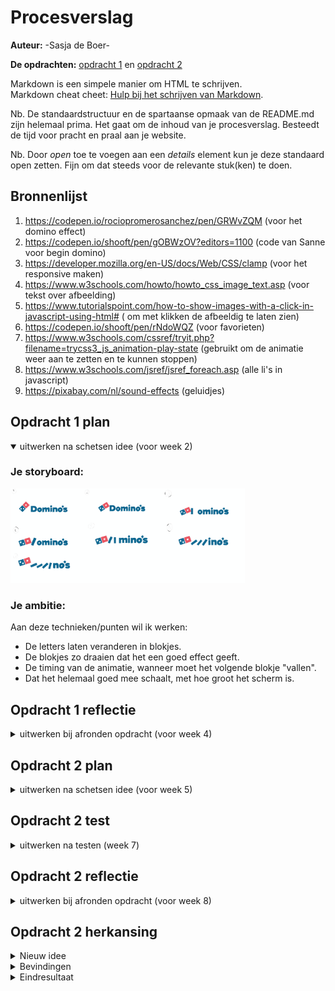 # Procesverslag
**Auteur:** -Sasja de Boer-

**De opdrachten:** [opdracht 1](opdracht1/index.html) en [opdracht 2](opdracht2/index.html)


Markdown is een simpele manier om HTML te schrijven.  
Markdown cheat cheet: [Hulp bij het schrijven van Markdown](https://github.com/adam-p/markdown-here/wiki/Markdown-Cheatsheet).

Nb. De standaardstructuur en de spartaanse opmaak van de README.md zijn helemaal prima. Het gaat om de inhoud van je procesverslag. Besteedt de tijd voor pracht en praal aan je website.

Nb. Door *open* toe te voegen aan een *details* element kun je deze standaard open zetten. Fijn om dat steeds voor de relevante stuk(ken) te doen.



## Bronnenlijst
  1. https://codepen.io/rociopromerosanchez/pen/GRWvZQM (voor het domino effect)
  2. https://codepen.io/shooft/pen/gOBWzOV?editors=1100 (code van Sanne voor begin domino)
  3. https://developer.mozilla.org/en-US/docs/Web/CSS/clamp (voor het responsive maken)
  4. https://www.w3schools.com/howto/howto_css_image_text.asp (voor tekst over afbeelding)
  5. https://www.tutorialspoint.com/how-to-show-images-with-a-click-in-javascript-using-html# ( om met klikken de afbeeldig te laten zien)
  6. https://codepen.io/shooft/pen/rNdoWQZ (voor favorieten)
  7. https://www.w3schools.com/cssref/tryit.php?filename=trycss3_js_animation-play-state (gebruikt om de animatie weer aan te zetten en te kunnen stoppen)
  8. https://www.w3schools.com/jsref/jsref_foreach.asp (alle li's in javascript)
  9. https://pixabay.com/nl/sound-effects (geluidjes)
  



## Opdracht 1 plan

<details open>
  <summary>uitwerken na schetsen idee (voor week 2)</summary>


  ### Je storyboard:
  <img src="readme-images/storyboard.svg" width="375px" alt="storyboard voor opdracht 1">


  ### Je ambitie: 
  Aan deze technieken/punten wil ik werken:
  - De letters laten veranderen in blokjes.
  - De blokjes zo draaien dat het een goed effect geeft.
  - De timing van de animatie, wanneer moet het volgende blokje "vallen".
  - Dat het helemaal goed mee schaalt, met hoe groot het scherm is.
 
</details>



## Opdracht 1 reflectie

<details>
  <summary>uitwerken bij afronden opdracht (voor week 4)</summary>


  ### Je uitkomst - karakteristiek screenshot(s):
  <img src="readme-images/resultaat.svg" width="375px" alt="uitomst opdracht 1">
  <img src="readme-images/resultaat-plat.svg" width="375px" alt="uitkomst opdracht 1">


  ### Dit ging goed/Heb ik geleerd: 
  Korte omschrijving met plaatje(s)
  - Ik heb geleerd hoe je uberhaupt een animatie moet maken. Ik snapte er vrij weinig van en ik heb veel moeten opzoeken en uitzoeken, allereerst om te begrijpen hoe alles werkt. Uiteindelijk snap ik het nu wel wat beter.
  - Wat ik ook heb geleerd is om het logo met before neer te zetten. Ik had eerst geen idee hoe ik dat logo daar ging krijgen, maar met before en background image is het uiteindelijk gelukt. Ook had ik nog nooit met gradient gewerkt, maar dit werkt goed voor mijn logo.

  <img src="readme-images/code-logo.svg" width="375px" alt="top">


  ### Dit was lastig/Is niet gelukt:
  Korte omschrijving met plaatje(s)
  - Het responsive maken, was eerst even last. Dit kwam omdat ik geen idee had hoe dit moest en dan wordt het ook lastig waar je op moet zoeken. Uiteindelijk herkende ik weer van de les hoe dit moest en toen kon ik beter zoeken en was het uiteindelijk helemaal niet zo lastig. Ik heb nu alleen dat het schaalt als je de breedte veranderd, maar zou dit eigenlijk ook wilen met de hoogte.


  <img src="readme-images/code-schalen.svg" width="375px" alt="bummer">
</details>



## Opdracht 2 plan

<details>
  <summary>uitwerken na schetsen idee (voor week 5)</summary>


  ### Je ontwerp:
  <img src="readme-images/wireflow.svg" width="375px" alt="ontwerp opdracht 2">


  ### Je ambitie: 
  Aan deze technieken/punten wil ik werken:
  - Dat de animatie start met een klik.
  - Dat de balletjes precies goed rollen en optijd stoppen en dan vallen.
  - Hoe je iets op een goede manier kan opslaan.
  - Hoe je een mop "random" kan kiezen en ook elke keer/dag een andere.
</details>



## Opdracht 2 test

<details>
  <summary>uitwerken na testen (week 7)</summary>
  <img src="readme-images/feedback3.png" width="375px" alt="feedback">
  <img src="readme-images/feedback4.png" width="375px" alt="feedback">

  Neem minimaal 5 bevindingen op:

  ### Bevinding 1:
  Wanneer je een meerdere moppen toevoegd aan het lijstje, dan wordt het een hele lange lijst die buiten beeld gaat.

  #### oplossing:
  Ik heb in de css een max-height gegeven aan de section van favorites en daarna overflow: auto, die zorgt ervoor dat je kan scrollen wanneer de content niet mee erin past.


  ### Bevinding 2:
  Geluid is toegevoegd wanneer je een mop plaats in het favorietenlijstje, deze is niet te horen op github wel op safari.

  #### oplossing:
  Ik heb Eva een berichtje gestuurd, met de vraag of zij mij wilt helpen. Ik had bij het path in de javascript een ./ ervoor moeten zetten, want toen ik dat deed toen werkte het geluid wel.


  ### Bevinding 3:
  De moppen kunnen nog niet verwijderd worden, alleen maar toegevoegd.

  #### oplossing:
  Ik heb uiteindelijk in de code een aanpassing gedaan. Wanneer je op een mop klikt wordt de functie removeFromFavorites uitgevoerd en dan wordt de mop verwijderd met een kleine fade-out animatie.
  

  ### Bevinding 4:
  Er is nog geen animaties, deze moet nog worden toegevoegd aan de site.

  #### oplossing:
  De animatie heb ik toegevoegd bij het verwijderen van een mop. In de css heb ik een korte animatie gemaakt die getoond wordt wanneer je op de mop klikt in het favorietenlijstje.


  ### Bevinding 5:
  Een mop kan je heel vaak toevoegen aan het lijstje.

  #### oplossing:
  Dit heb ik uiteindelijk opgelost door de functioon isInFavorites toe te voegen, die controleert of de mop al in het lijstje staat. Ook in de function drop staat bij de onderdaan dat de mop wordt toegevoegd als die nog niet in het favorietenlijstje staat.
</details>



## Opdracht 2 reflectie

<details>
  <summary>uitwerken bij afronden opdracht (voor week 8)</summary>

  ### Je uitkomst - karakteristiek screenshot(s):
  <img src="readme-images/eind1.png" width="375px" alt="uitkomst opdracht 2">
  <img src="readme-images/eind2.png" width="375px" alt="uitkomst opdracht 2">


  ### Dit ging goed/Heb ik geleerd: 
  - Ik heb tijdens deze opdracht veel geleerd. Allereerst hoe je een API kan ophalen en kan gebruiken. 
  - Ook het drag and drop had ik nog nooit gedaan en na wat puzzelen was dat ook helemaal gelukt.
  - Door de vorige opdracht, wist ik dat ik met clamp ervoor kon zorgen dat alles goed mee schaalt.
  - Wat ik ook heb geleerd is hoe je met een toets een iets kan uitvoeren.

  <img src="readme-images/code-toetsenbord.png" width="375px" alt="top">


  ### Dit was lastig/Is niet gelukt:
  Wat ik lastig vond was om alle verschillende dingen goed op elkaar aan te laten sluiten, ik heb hierbij hulp gevraagd zodat het goed op elkaar aansluit. Het verwijderen van een mop die in de favorietenlijst stond, vond ik ook lastig. Dit kwam vooral omdat ik geen idee had hoe die zou kunnen, uiteindelijk is het gelukt en daar ben ik erg blij mee. Uiteindelijk is het voor het grootste gedeelte gelukt. In mijn ontwerp had ik eerst iets getekent met een balletje, helaas is dat er niet meer van gekomen doordat ik daar geen tijd meer voor had.

  <img src="readme-images/code-verwijderen.png" width="375px" alt="bummer">

</details>

## Opdracht 2 herkansing
<details>
  <summary> Nieuw idee</summary>

  ### Nieuw idee:
  Voor de herkansing wilde ik gaan voor wel nog dezelfde opdracht, maar wel met een andere uitstraling. Ik heb mijn inspiratie gehaald uit een slotmachine. Mijn idee is dus dat als je op de start button klikt dat de moppen dan voorbij rollen en wanneer je op stop drukt dan zie je een mop. Ook kan je de mop opslaan/favoriet maken door op de button te klikken, je ziet dan bij het hartje het aantal veranderen.
</details>

<details>
  <summary> Bevindingen</summary>

  ### Bevinding 1:
  Om de moppen te laten rollen heb ik heel wat gezocht op het internet, maar ik kon niet echt iets vinden wat ik snapte en wat mij kon helpen. Ik heb daarom de hulp van Eva ingeschakeld en zij heeft voor mij een Codepen gemaakt met hoe het kan rollen. Hierbij gaf zij wel aan dat het makkelijker was om het met li's te doen, dus helaas is er geen API maar zijn het li's geworden.

  ### Bevinding 2:
  Het rollen van de li's bleef aanstaan, dus eerst heb ik daar een pauze op gezet in de css. Maar toen moest het ook weer aan en uit gaan met de knoppen. Ook dit was een heel gedoe, want voorbeelden gaven vaak alleen aan of alleen uit. Uiteindelijk heb ik een goed voorbeeld gevonden, waarbij de animatie aan en uit ging. Alleen was toen maar 1 li te zien. Ik ben toen verder gaan zoeken en had toen gevonden hoe je dit voor alle li's kan laten gelden (bron 8).

  ### Bevinding 3:
  Ik had zelf de slotmachine getekend en de lampjes ook die je te zien krijgt, alleen het was nog wel even wat werk om dit op elkaar te krijgen. Ook met de tekst om die op de afbeelding te krijgen en ook dat het op de juiste plek bleef zitten als het scherm groter werd. Ik heb uiteindelijk gebruik gemaakt van percentages bij top en left en dan transform:translate, nu blijft de afbeelding en de tekst op de onderste afbeelding op zijn plek zitten (bron 4).

  ### Bevinding 4:

</details>

<details>
<summary> Eindresultaat </summary>
### Je uitkomst - karakteristiek screenshot(s):
  <img src="readme-images/eindher1.png" width="375px" alt="uitomst opdracht 1">
  <img src="readme-images/eindher2.png" width="375px" alt="uitkomst opdracht 2">


  ### Dit ging goed/Heb ik geleerd: 
  Ook deze keer heb ik weer veel geleerd. Ik heb allereerst geleerd hoe je tekst over het plaatje krijgt. Wat ik ook heb geleerd is hoe je de afbeelding eerst niet zichtbaar hebt en daarna wel, met de button. Ook met de animatie afspelen, ik heb hiervoor veel verschillende dingen geprobeerd. Ook het animeren van de moppen was erg leerzaam, ik had een voorbeeld van Eva gekregen en dat heb ik gebruikt om mijn moppen zo te laten 'rollen'.

  ### Dit was lastig/Is niet gelukt:
  Ik wilde voor de herksing de library proberen van drag and drop, helaas is dit mij weer niet gelukt. Ik heb wel een andere manier gevonden, door het hartje, om het op te slaan. Ook had ik nog gewild dat het hartje op zijn plaats bleef staan als het scherm groter werd, dus rechts onder de h1. Wat helaas niet is gelukt is dat de functie toevoegen alleen werkt als er ook echt een mop staat, nu kan je de hele tijd toevoegen ook als de moppen aan het 'rollen' zijn. 

</details>

